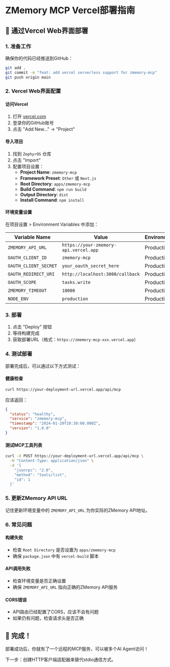 # ZMemory MCP Vercel部署指南

## 🚀 通过Vercel Web界面部署

### 1. 准备工作
确保你的代码已经推送到GitHub：
```bash
git add .
git commit -m "feat: add vercel serverless support for zmemory-mcp"
git push origin main
```

### 2. Vercel Web界面配置

#### 访问Vercel
1. 打开 [vercel.com](https://vercel.com)
2. 登录你的GitHub账号
3. 点击 "Add New..." → "Project"

#### 导入项目
1. 找到 `ZephyrOS` 仓库
2. 点击 "Import"
3. 配置项目设置：
   - **Project Name**: `zmemory-mcp`
   - **Framework Preset**: `Other` 或 `Next.js`
   - **Root Directory**: `apps/zmemory-mcp`
   - **Build Command**: `npm run build`
   - **Output Directory**: `dist`
   - **Install Command**: `npm install`

#### 环境变量设置
在项目设置 > Environment Variables 中添加：

| Variable Name | Value | Environment |
|---------------|-------|-------------|
| `ZMEMORY_API_URL` | `https://your-zmemory-api.vercel.app` | Production |
| `OAUTH_CLIENT_ID` | `zmemory-mcp` | Production |
| `OAUTH_CLIENT_SECRET` | `your_oauth_secret_here` | Production |
| `OAUTH_REDIRECT_URI` | `http://localhost:3000/callback` | Production |
| `OAUTH_SCOPE` | `tasks.write` | Production |
| `ZMEMORY_TIMEOUT` | `10000` | Production |
| `NODE_ENV` | `production` | Production |

### 3. 部署

1. 点击 "Deploy" 按钮
2. 等待构建完成
3. 获取部署URL（格式：`https://zmemory-mcp-xxx.vercel.app`）

### 4. 测试部署

部署完成后，可以通过以下方式测试：

#### 健康检查
```bash
curl https://your-deployment-url.vercel.app/api/mcp
```

应该返回：
```json
{
  "status": "healthy",
  "service": "zmemory-mcp",
  "timestamp": "2024-01-20T10:30:00.000Z",
  "version": "1.0.0"
}
```

#### 测试MCP工具列表
```bash
curl -X POST https://your-deployment-url.vercel.app/api/mcp \
  -H "Content-Type: application/json" \
  -d '{
    "jsonrpc": "2.0",
    "method": "tools/list",
    "id": 1
  }'
```

### 5. 更新ZMemory API URL
记住更新环境变量中的 `ZMEMORY_API_URL` 为你实际的ZMemory API地址。

### 6. 常见问题

#### 构建失败
- 检查 `Root Directory` 是否设置为 `apps/zmemory-mcp`
- 确保 `package.json` 中有 `vercel-build` 脚本

#### API调用失败
- 检查环境变量是否正确设置
- 确保 `ZMEMORY_API_URL` 指向正确的ZMemory API服务

#### CORS错误
- API路由已经配置了CORS，应该不会有问题
- 如果仍有问题，检查请求头是否正确

## 🎉 完成！

部署成功后，你就有了一个远程的MCP服务，可以被多个AI Agent访问！

下一步：创建HTTP客户端适配器来替代stdio通信方式。
